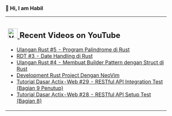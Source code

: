 ### 👋 Hi, I am Habil

<table><tr><td valign="top" width="50%">

## <a href="https://www.youtube.com/@devactivity"><img src="https://clipground.com/images/youtube-logo-vector-clipart-5.jpg" title="Dev Activity Youtube Channel" alt="Youtube Channel" width="30"/> </a>   Recent Videos on YouTube      
 
<!-- YOUTUBE-VIDEOS-LIST:START -->
- [Ulangan Rust #5 - Program Palindrome di Rust](https://www.youtube.com/watch?v=Q--k7m4ms3s)
- [RDT #3 - Date Handling di Rust](https://www.youtube.com/watch?v=DUURd4SSK90)
- [Ulangan Rust #4 - Membuat Builder Pattern dengan Struct di Rust](https://www.youtube.com/watch?v=inO_IUTWVh8)
- [Development Rust Project Dengan NeoVim](https://www.youtube.com/watch?v=Y6sZRUklBLM)
- [Tutorial Dasar Actix-Web #29 - RESTful API Integration Test (Bagian 9 Penutup)](https://www.youtube.com/watch?v=TEiY603Yiuw)
- [Tutorial Dasar Actix-Web #28 - RESTful API Setup Test (Bagian 8)](https://www.youtube.com/watch?v=bWZ5i_VfsHw)
<!-- YOUTUBE-VIDEOS-LIST:END --> 
</td></tr></table>
